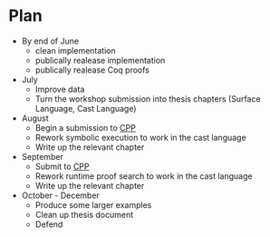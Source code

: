 # Plan

* By end of June
  * clean implementation
  * publically realease implementation
  * publically realease Coq proofs
* July
  * Improve data
  * Turn the workshop submission into thesis chapters (Surface Language, Cast Language)
* August
  * Begin a submission to [CPP](https://popl22.sigplan.org/home/CPP-2022)
  * Rework symbolic execution to work in the cast language
  * Write up the relevant chapter
* September
  * Submit to [CPP](https://popl22.sigplan.org/home/CPP-2022)
  * Rework runtime proof search to work in the cast language
  * Write up the relevant chapter
* October - December
  * Produce some larger examples
  * Clean up thesis document
  * Defend
